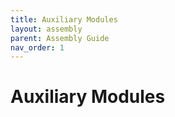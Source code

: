 ```yaml
---
title: Auxiliary Modules
layout: assembly
parent: Assembly Guide
nav_order: 1
---
```


# Auxiliary Modules
